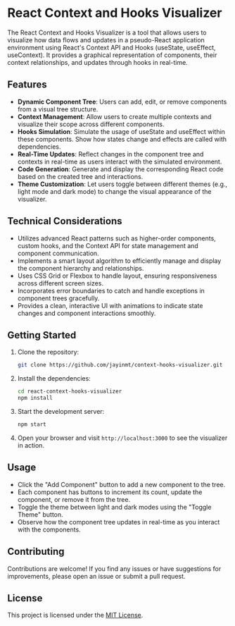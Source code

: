 # React Context and Hooks Visualizer

The React Context and Hooks Visualizer is a tool that allows users to visualize how data flows and updates in a pseudo-React application environment using React's Context API and Hooks (useState, useEffect, useContext). It provides a graphical representation of components, their context relationships, and updates through hooks in real-time.

## Features

- **Dynamic Component Tree**: Users can add, edit, or remove components from a visual tree structure.
- **Context Management**: Allow users to create multiple contexts and visualize their scope across different components.
- **Hooks Simulation**: Simulate the usage of useState and useEffect within these components. Show how states change and effects are called with dependencies.
- **Real-Time Updates**: Reflect changes in the component tree and contexts in real-time as users interact with the simulated environment.
- **Code Generation**: Generate and display the corresponding React code based on the created tree and interactions.
- **Theme Customization**: Let users toggle between different themes (e.g., light mode and dark mode) to change the visual appearance of the visualizer.

## Technical Considerations

- Utilizes advanced React patterns such as higher-order components, custom hooks, and the Context API for state management and component communication.
- Implements a smart layout algorithm to efficiently manage and display the component hierarchy and relationships.
- Uses CSS Grid or Flexbox to handle layout, ensuring responsiveness across different screen sizes.
- Incorporates error boundaries to catch and handle exceptions in component trees gracefully.
- Provides a clean, interactive UI with animations to indicate state changes and component interactions smoothly.

## Getting Started

1. Clone the repository:

   ```bash
   git clone https://github.com/jayinmt/context-hooks-visualizer.git
   ```

2. Install the dependencies:

   ```bash
   cd react-context-hooks-visualizer
   npm install
   ```

3. Start the development server:

   ```bash
   npm start
   ```

4. Open your browser and visit `http://localhost:3000` to see the visualizer in action.

## Usage

- Click the "Add Component" button to add a new component to the tree.
- Each component has buttons to increment its count, update the component, or remove it from the tree.
- Toggle the theme between light and dark modes using the "Toggle Theme" button.
- Observe how the component tree updates in real-time as you interact with the components.

## Contributing

Contributions are welcome! If you find any issues or have suggestions for improvements, please open an issue or submit a pull request.

## License

This project is licensed under the [MIT License](LICENSE).

